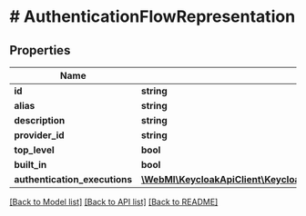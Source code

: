 # # AuthenticationFlowRepresentation

## Properties

Name | Type | Description | Notes
------------ | ------------- | ------------- | -------------
**id** | **string** |  | [optional]
**alias** | **string** |  | [optional]
**description** | **string** |  | [optional]
**provider_id** | **string** |  | [optional]
**top_level** | **bool** |  | [optional]
**built_in** | **bool** |  | [optional]
**authentication_executions** | [**\WebMI\KeycloakApiClient\KeycloakApi\Model\AuthenticationExecutionExportRepresentation[]**](AuthenticationExecutionExportRepresentation.md) |  | [optional]

[[Back to Model list]](../../README.md#models) [[Back to API list]](../../README.md#endpoints) [[Back to README]](../../README.md)
